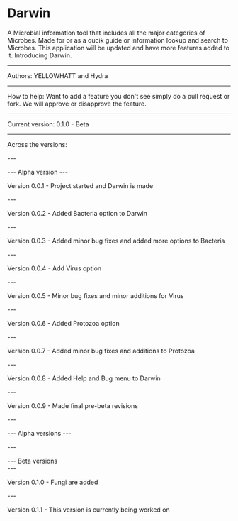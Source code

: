 # Darwin 

A Microbial information tool that includes all the major categories of Microbes. Made for or as a qucik guide or information 
lookup and search to Microbes. This application will be updated and have more features added to it. Introducing Darwin. 

***** 

Authors: YELLOWHATT and Hydra 

***** 

How to help: Want to add a feature you don't see simply do a pull request or fork. We will approve or disapprove the feature.  

***** 

Current version: 0.1.0 - Beta 

***** 

Across the versions: 

-*-*- 

-*-*- 
Alpha version 
-*-*-  

Version 0.0.1 - Project started and Darwin is made 

-*-*- 

Version 0.0.2 - Added Bacteria option to Darwin 

-*-*- 

Version 0.0.3 - Added minor bug fixes and added more options to Bacteria 

-*-*- 

Version 0.0.4 - Add Virus option 

-*-*- 

Version 0.0.5 - Minor bug fixes and minor additions for Virus 

-*-*- 

Version 0.0.6 - Added Protozoa option 

-*-*- 

Version 0.0.7 - Added minor bug fixes and additions to Protozoa 

-*-*- 

Version 0.0.8 - Added Help and Bug menu to Darwin 

-*-*- 

Version 0.0.9 - Made final pre-beta revisions 

-*-*- 

-*-*- 
Alpha versions 
-*-*- 

-*-*- 

-*-*- 
Beta versions  
-*-*- 

Version 0.1.0 - Fungi are added 

-*-*- 

Version 0.1.1 - This version is currently being worked on 
